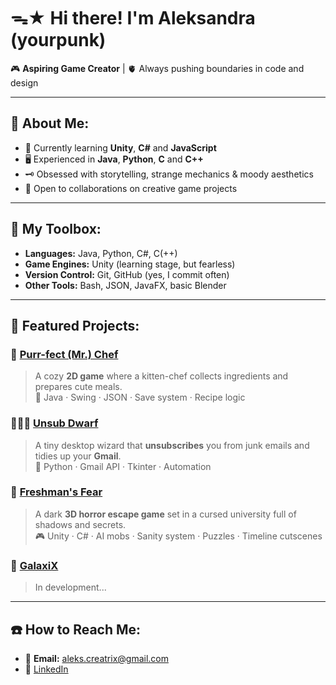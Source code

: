 # ᯓ★ Hi there! I'm Aleksandra (yourpunk) 

🎮 **Aspiring Game Creator** | 🫀 Always pushing boundaries in code and design

---

## 🎸 About Me:
- 🔭 Currently learning **Unity**, **C#** and **JavaScript**
- 🖥️ Experienced in **Java**, **Python**, **C** and **C++**
- 🗝️ Obsessed with storytelling, strange mechanics & moody aesthetics
- 🚨 Open to collaborations on creative game projects

---

## 🧰 My Toolbox:
- **Languages:** Java, Python, C#, C(++)
- **Game Engines:** Unity (learning stage, but fearless)
- **Version Control:** Git, GitHub (yes, I commit often)
- **Other Tools:** Bash, JSON, JavaFX, basic Blender

---

## 📌 Featured Projects:

### 🐾 [Purr-fect (Mr.) Chef](https://github.com/yourpunk/kitty-game)
> A cozy **2D game** where a kitten-chef collects ingredients and prepares cute meals.<br>
> 🧪 Java · Swing · JSON · Save system · Recipe logic

### 🧙🏻‍♂️ [Unsub Dwarf](https://github.com/yourpunk/unsub_dwarf)
> A tiny desktop wizard that **unsubscribes** you from junk emails and tidies up your **Gmail**. <br>
> 🐍 Python · Gmail API · Tkinter · Automation

### 👻 [Freshman's Fear](https://github.com/yourpunk/horror-uni)
> A dark **3D horror escape game** set in a cursed university full of shadows and secrets. <br>
> 🎮 Unity · C# · AI mobs · Sanity system · Puzzles · Timeline cutscenes

### 👾 [GalaxiX](https://github.com/yourpunk/space-platformer)
> In development...
---

## ☎️ How to Reach Me:
- 💌 **Email:** [aleks.creatrix@gmail.com](mailto:aleks.creatrix@gmail.com)
- 🔗  [LinkedIn](https://www.linkedin.com/in/aleksandra-kenig-285757342/)

